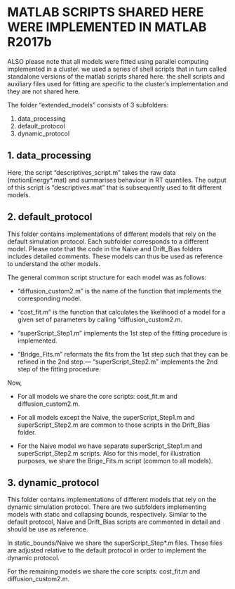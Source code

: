 
# MATLAB SCRIPTS SHARED HERE WERE IMPLEMENTED IN MATLAB R2017b #
ALSO please note that all models were fitted using parallel computing implemented in a cluster. we used a series of shell scripts  that in turn called standalone versions of the matlab scripts shared here. the shell scripts and auxiliary files used for fitting  are specific to the cluster’s implementation and they are not shared here.

The folder “extended_models” consists of 3 subfolders:

1.	data_processing
2.	default_protocol
3.	dynamic_protocol


## 1.	data_processing ##

Here, the script “descriptives_script.m” takes the raw data (motionEnergy*.mat) and summarises behaviour in RT quantiles. The output of this script is “descriptives.mat” that is subsequently used to fit different models. 


##  2.	default_protocol ##

This folder contains implementations of different models that rely on the default simulation protocol. Each subfolder corresponds to a different model. Please note that the code in the Naive and Drift_Bias folders includes detailed comments. These models can thus be used as reference to understand the other models.

The general common script structure for each model was as follows:

* “diffusion_custom2.m” is the name of the function that implements the corresponding model.

* “cost_fit.m” is the function that calculates the likelihood of a model for a given set of parameters by calling “diffusion_custom2.m.

* “superScript_Step1.m” implements the 1st step of the fitting procedure is implemented.

* “Bridge_Fits.m” reformats the fits from the 1st step such that they can be refined in the 2nd step.— “superScript_Step2.m” implements the 2nd step of the fitting procedure.


Now,

*	For all models we share the core scripts: cost_fit.m and diffusion_custom2.m.

*	For all models except the Naive, the superScript_Step1.m and superScript_Step2.m are common to those scripts in the Drift_Bias folder.

*	For the Naive model we have separate superScript_Step1.m and superScript_Step2.m scripts. Also for this model, for illustration purposes, we share the Brige_Fits.m script (common to all models).


## 3.	dynamic_protocol ##

This folder contains implementations of different models that rely on the dynamic simulation protocol. There are two subfolders implementing models with static and collapsing bounds, respectively. Similar to the default protocol, Naive and Drift_Bias scripts are commented in detail and should be use as reference.

In static_bounds/Naive we share the superScript_Step*.m files. These files are adjusted relative to the default protocol in order to implement the dynamic protocol. 

For the remaining models we share the core scripts: cost_fit.m and diffusion_custom2.m.